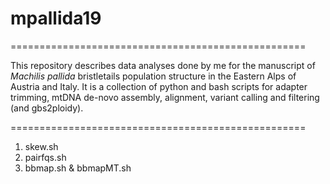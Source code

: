 # mpallida19

===================================================

This repository describes data analyses done by me for the manuscript of *Machilis pallida* bristletails population structure in the Eastern Alps of Austria and Italy. It is a collection of python and bash scripts for adapter trimming, mtDNA de-novo assembly, alignment, variant calling and filtering (and gbs2ploidy).

===================================================

1) skew.sh 
2) pairfqs.sh
3) bbmap.sh & bbmapMT.sh 
